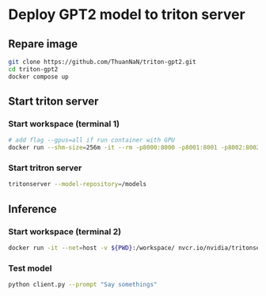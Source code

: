 # Deploy GPT2 model to triton server

## Repare image
```bash
git clone https://github.com/ThuanNaN/triton-gpt2.git
cd triton-gpt2
docker compose up
```

## Start triton server
### Start workspace (terminal 1)
```bash
# add flag --gpus=all if run container with GPU
docker run --shm-size=256m -it --rm -p8000:8000 -p8001:8001 -p8002:8002 -v $(pwd)/model_repository:/models triton_img
```
### Start tritron server
```bash
tritonserver --model-repository=/models
```


## Inference 
### Start workspace (terminal 2)
```bash
docker run -it --net=host -v ${PWD}:/workspace/ nvcr.io/nvidia/tritonserver:23.07-py3-sdk bash
```

### Test model
```bash
python client.py --prompt "Say somethings"
```

